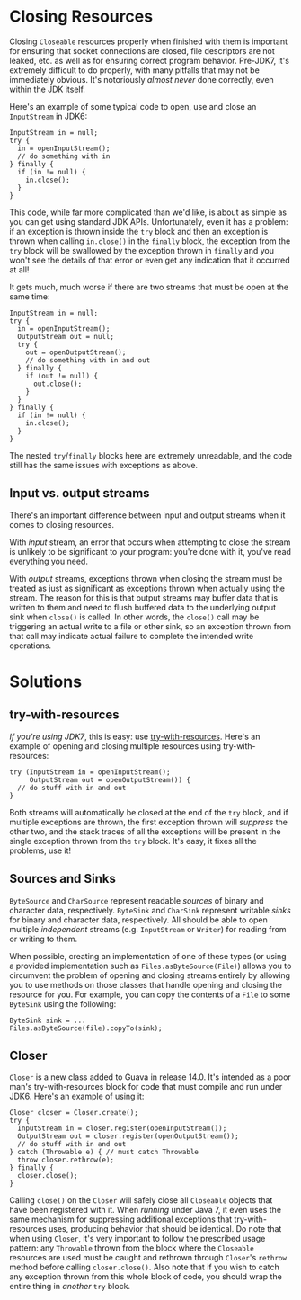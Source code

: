 # Closing Resources

Closing `Closeable` resources properly when finished with them is important for ensuring that socket connections are closed, file descriptors are not leaked, etc. as well as for ensuring correct program behavior. Pre-JDK7, it's extremely difficult to do properly, with many pitfalls that may not be immediately obvious. It's notoriously _almost never_ done correctly, even within the JDK itself.

Here's an example of some typical code to open, use and close an `InputStream` in JDK6:

```
InputStream in = null;
try {
  in = openInputStream();
  // do something with in
} finally {
  if (in != null) {
    in.close();
  }
}
```

This code, while far more complicated than we'd like, is about as simple as you can get using standard JDK APIs. Unfortunately, even it has a problem: if an exception is thrown inside the `try` block and then an exception is thrown when calling `in.close()` in the `finally` block, the exception from the `try` block will be swallowed by the exception thrown in `finally` and you won't see the details of that error or even get any indication that it occurred at all!

It gets much, much worse if there are two streams that must be open at the same time:

```
InputStream in = null;
try {
  in = openInputStream();
  OutputStream out = null;
  try {
    out = openOutputStream();
    // do something with in and out
  } finally {
    if (out != null) {
      out.close();
    }
  }
} finally {
  if (in != null) {
    in.close();
  }
}
```

The nested `try`/`finally` blocks here are extremely unreadable, and the code still has the same issues with exceptions as above.

## Input vs. output streams

There's an important difference between input and output streams when it comes to closing resources.

With _input_ stream, an error that occurs when attempting to close the stream is unlikely to be significant to your program: you're done with it, you've read everything you need.

With _output_ streams, exceptions thrown when closing the stream must be treated as just as significant as exceptions thrown when actually using the stream. The reason for this is that output streams may buffer data that is written to them and need to flush buffered data to the underlying output sink when `close()` is called. In other words, the `close()` call may be triggering an actual write to a file or other sink, so an exception thrown from that call may indicate actual failure to complete the intended write operations.

# Solutions

## try-with-resources

_If you're using JDK7_, this is easy: use [try-with-resources](http://docs.oracle.com/javase/tutorial/essential/exceptions/tryResourceClose.html). Here's an example of opening and closing multiple resources using try-with-resources:

```
try (InputStream in = openInputStream();
     OutputStream out = openOutputStream()) {
  // do stuff with in and out
}
```

Both streams will automatically be closed at the end of the `try` block, and if multiple exceptions are thrown, the first exception thrown will _suppress_ the other two, and the stack traces of all the exceptions will be present in the single exception thrown from the `try` block. It's easy, it fixes all the problems, use it!

## Sources and Sinks

`ByteSource` and `CharSource` represent readable _sources_ of binary and character data, respectively. `ByteSink` and `CharSink` represent writable _sinks_ for binary and character data, respectively. All should be able to open multiple _independent_ streams (e.g. `InputStream` or `Writer`) for reading from or writing to them.

When possible, creating an implementation of one of these types (or using a provided implementation such as `Files.asByteSource(File)`) allows you to circumvent the problem of opening and closing streams entirely by allowing you to use methods on those classes that handle opening and closing the resource for you. For example, you can copy the contents of a `File` to some `ByteSink` using the following:

```
ByteSink sink = ...
Files.asByteSource(file).copyTo(sink);
```

## Closer

`Closer` is a new class added to Guava in release 14.0. It's intended as a poor man's try-with-resources block for code that must compile and run under JDK6. Here's an example of using it:

```
Closer closer = Closer.create();
try {
  InputStream in = closer.register(openInputStream());
  OutputStream out = closer.register(openOutputStream());
  // do stuff with in and out
} catch (Throwable e) { // must catch Throwable
  throw closer.rethrow(e);
} finally {
  closer.close();
}
```

Calling `close()` on the `Closer` will safely close all `Closeable` objects that have been registered with it. When _running_ under Java 7, it even uses the same mechanism for suppressing additional exceptions that try-with-resources uses, producing behavior that should be identical. Do note that when using `Closer`, it's very important to follow the prescribed usage pattern: any `Throwable` thrown from the block where the `Closeable` resources are used must be caught and rethrown through `Closer`'s `rethrow` method before calling `closer.close()`. Also note that if you wish to catch any exception thrown from this whole block of code, you should wrap the entire thing in _another_ `try` block.
